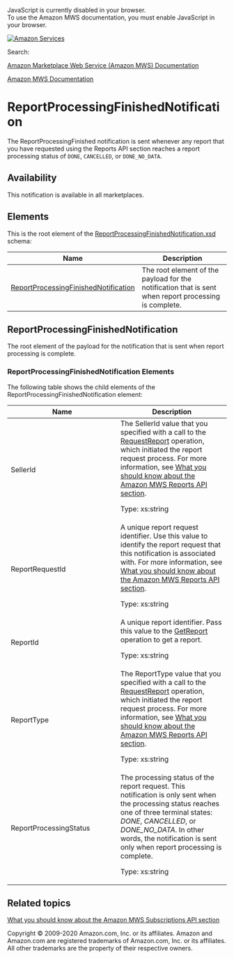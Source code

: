 <div id="MWSDX_noscript">

JavaScript is currently disabled in your browser.  
To use the Amazon MWS documentation, you must enable JavaScript in your
browser.

</div>

<div id="MWSDX_divtop">

[![Amazon
Services](https://images-na.ssl-images-amazon.com/images/G/08/mwsportal/fr_FR/amazonservices.gif "Amazon Services")](http://services.amazon.fr)

<div id="MWSDX_search">

<span id="MWSDX_searchlbl">Search:</span>

</div>

  
<span id="MWSDX_titlebar">[Amazon Marketplace Web Service (Amazon MWS)
Documentation](https://developer.amazonservices.fr/gp/mws/docs.html)</span>

</div>

<div id="MWSDX_divbottom">

<div id="MWSDX_divleft">

<div id="MWSDX_toc">

</div>

</div>

<div id="MWSDX_divright">

<div id="MWSDX_content">

<span id="MWSDX_breadcrumbs">[Amazon MWS
Documentation](https://developer.amazonservices.fr/gp/mws/docs.html)</span>

<div id="Notifications_ReportProcessingFinishedNotification"
class="nested0">

# ReportProcessingFinishedNotification

<div class="body">

<span class="ph">The <span
class="keyword parmname">ReportProcessingFinished</span> notification is
sent whenever any report that you have requested using the <span
class="ph">Reports API section</span> reaches a report processing status
of `DONE`, `CANCELLED`, or `DONE_NO_DATA`.</span>

<div class="section">

## Availability

This notification is available in all marketplaces.

</div>

<div class="section">

## Elements

This is the root element of the
<a href="https://m.media-amazon.com/images/G/01/mwsportal/doc/en_US/subscriptions/ReportProcessingFinishedNotification.xsd" class="xref">ReportProcessingFinishedNotification.xsd</a>
schema:

<div class="tablenoborder">

| Name                                                                                                                                                                                                                | Description                                                                                                                   |
|---------------------------------------------------------------------------------------------------------------------------------------------------------------------------------------------------------------------|-------------------------------------------------------------------------------------------------------------------------------|
| <a href="#ReportProcessingFinishedNotification" class="xref" title="The root element of the payload for the notification that is sent when report processing is complete.">ReportProcessingFinishedNotification</a> | <span class="ph">The root element of the payload for the notification that is sent when report processing is complete.</span> |

</div>

</div>

</div>

<div id="ReportProcessingFinishedNotification" class="topic nested1">

## ReportProcessingFinishedNotification

<div class="body">

<span class="ph">The root element of the payload for the notification
that is sent when report processing is complete.</span>

<div class="section">

### ReportProcessingFinishedNotification Elements

The following table shows the child elements of the <span
class="keyword parmname">ReportProcessingFinishedNotification</span>
element:

<div class="tablenoborder">

<table id="ReportProcessingFinishedNotification__table_v4j_lkj_ll" class="table" data-cellpadding="4" data-cellspacing="0" data-summary="" data-frame="border" data-border="1" data-rules="all">
<colgroup>
<col style="width: 50%" />
<col style="width: 50%" />
</colgroup>
<thead class="thead" data-align="left">
<tr class="header row">
<th id="d203618e172" class="entry" data-valign="top" width="50%">Name</th>
<th id="d203618e175" class="entry" data-valign="top" width="50%">Description</th>
</tr>
</thead>
<tbody class="tbody">
<tr class="odd row">
<td class="entry" data-valign="top" width="50%" headers="d203618e172 "><span class="keyword parmname">SellerId</span></td>
<td class="entry" data-valign="top" width="50%" headers="d203618e175 ">The <span class="keyword parmname">SellerId</span> value that you specified with a call to the <a href="../reports/Reports_RequestReport.md" class="xref">RequestReport</a> operation, which initiated the report request process. For more information, see <a href="../reports/Reports_Overview.md" class="xref">What you should know about the Amazon MWS Reports API section</a>.
<p><span class="ph">Type: xs:string</span></p></td>
</tr>
<tr class="even row">
<td class="entry" data-valign="top" width="50%" headers="d203618e172 "><span class="keyword parmname">ReportRequestId</span></td>
<td class="entry" data-valign="top" width="50%" headers="d203618e175 "><span class="ph">A unique report request identifier.</span> Use this value to identify the report request that this notification is associated with. For more information, see <a href="../reports/Reports_Overview.md" class="xref">What you should know about the Amazon MWS Reports API section</a>.
<p><span class="ph">Type: xs:string</span></p></td>
</tr>
<tr class="odd row">
<td class="entry" data-valign="top" width="50%" headers="d203618e172 "><span class="keyword parmname">ReportId</span></td>
<td class="entry" data-valign="top" width="50%" headers="d203618e175 "><span class="ph">A unique report identifier.</span> Pass this value to the <a href="../reports/Reports_GetReport.md" class="xref">GetReport</a> operation to get a report.
<p><span class="ph">Type: xs:string</span></p></td>
</tr>
<tr id="ReportProcessingFinishedNotification__FulfillmentOrderStatus_row" class="even row">
<td class="entry" data-valign="top" width="50%" headers="d203618e172 "><span class="keyword parmname">ReportType</span></td>
<td class="entry" data-valign="top" width="50%" headers="d203618e175 ">The <span class="keyword parmname">ReportType</span> value that you specified with a call to the <a href="../reports/Reports_RequestReport.md" class="xref">RequestReport</a> operation, which initiated the report request process. For more information, see <a href="../reports/Reports_Overview.md" class="xref">What you should know about the Amazon MWS Reports API section</a>.
<p><span class="ph">Type: xs:string</span></p></td>
</tr>
<tr class="odd row">
<td class="entry" data-valign="top" width="50%" headers="d203618e172 "><span class="keyword parmname">ReportProcessingStatus</span></td>
<td class="entry" data-valign="top" width="50%" headers="d203618e175 ">The processing status of the report request. This notification is only sent when the processing status reaches one of three terminal states: <var class="keyword varname">DONE</var>, <var class="keyword varname">CANCELLED</var>, or <var class="keyword varname">DONE_NO_DATA</var>. In other words, the notification is sent only when report processing is complete.
<p><span class="ph">Type: xs:string</span></p></td>
</tr>
</tbody>
</table>

</div>

</div>

</div>

</div>

<div id="RelatedTopics" class="topic nested1">

## Related topics

<div class="body">

<a href="../subscriptions/Subscriptions_Overview.md" class="xref">What you should know about the Amazon MWS Subscriptions API section</a>

</div>

</div>

</div>

<div id="MWSDX_footer">

Copyright © 2009-2020 Amazon.com, Inc. or its affiliates. Amazon and
Amazon.com are registered trademarks of Amazon.com, Inc. or its
affiliates. All other trademarks are the property of their respective
owners.

</div>

</div>

</div>

<div style="clear: both;">

</div>

</div>
